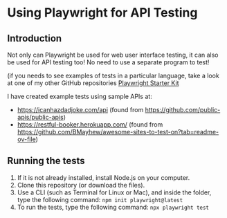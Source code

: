 # Using Playwright for API Testing

## Introduction
Not only can Playwright be used for web user interface testing, it can also be used for API testing too! No need to use a separate program to test!

(if you needs to see examples of tests in a particular language, take a look at one of my other GitHub repositories [Playwright Starter Kit](https://github.com/andyc010/pw_starter_kit)

I have created example tests using sample APIs at:
- https://icanhazdadjoke.com/api (found from https://github.com/public-apis/public-apis)
- https://restful-booker.herokuapp.com/ (found from https://github.com/BMayhew/awesome-sites-to-test-on?tab=readme-ov-file)

## Running the tests
1. If it is not already installed, install Node.js on your computer.
2. Clone this repository (or download the files).
3. Use a CLI (such as Terminal for Linux or Mac), and inside the folder, type the following command:
  `npm init playwright@latest`
4. To run the tests, type the following command:
  `npx playwright test`
